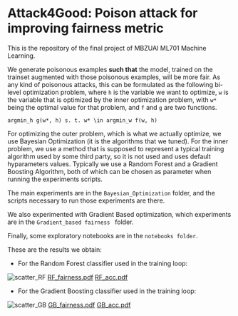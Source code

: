 # Attack4Good: Poison attack for improving fairness metric

This is the repository of the final project of MBZUAI ML701 Machine Learning.

We generate poisonous examples **such that** the model, trained on the trainset augmented with those poisonous examples, will be more fair. As any kind of poisonous attacks, this can be formulated as the following bi-level optimization problem, where `h` is the variable we want to optimize, `w` is the variable that is optimized by the inner optimization problem, with `w*` being the optimal value for that problem, and `f` and `g` are two functions.

`argmin_h g(w*, h) s. t. w* \in argmin_w f(w, h)`

For optimizing the outer problem, which is what we actually optimize, we use Bayesian Optimization (it is the algorithms that we tuned). For the inner problem, we use a method that is supposed to represent a typical training algorithm used by some third party, so it is not used and uses default hyparameters values. Typically we use a Random Forest and a Gradient Boosting Algorithm, both of which can be chosen as parameter when running the experiments scripts.

The main experiments are in the ``Bayesian_Optimization`` folder, and the scripts necessary to run those experiments are there.

We also experimented with Gradient Based optimization, which experiments are in the ``Gradient_based fairness `` folder.

Finally, some exploratory notebooks are in the ``notebooks folder``.


These are the results we obtain: 

- For the Random Forest classifier used in the training loop:


![scatter_RF](https://user-images.githubusercontent.com/31916524/144737209-65af5722-8334-4976-aada-339627f91810.png)
[RF_fairness.pdf](https://github.com/viewsetting/Attack4Good/files/7655392/RF_fairness.pdf)
[RF_acc.pdf](https://github.com/viewsetting/Attack4Good/files/7655389/RF_acc.pdf)




- For the Gradient Boosting classifier used in the training loop:

![scatter_GB](https://user-images.githubusercontent.com/31916524/144737211-503c3015-ec47-44b3-bf37-3588f099a636.png)
[GB_fairness.pdf](https://github.com/viewsetting/Attack4Good/files/7655386/GB_fairness.pdf)
[GB_acc.pdf](https://github.com/viewsetting/Attack4Good/files/7655388/GB_acc.pdf)
